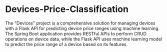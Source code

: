 # Devices-Price-Classification
The "Devices" project is a comprehensive solution for managing devices with a Flask API for predicting device price ranges using machine learning. The Spring Boot application provides RESTful APIs to perform CRUD operations on device data, while the Flask API uses machine learning model to predict the price range of a device based on its features.
